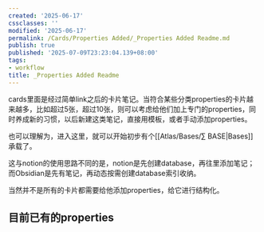 ```yaml
---
created: '2025-06-17'
cssclasses: ''
modified: '2025-06-17'
permalink: /Cards/Properties Added/_Properties Added Readme.md
publish: true
published: '2025-07-09T23:23:04.139+08:00'
tags:
- workflow
title: _Properties Added Readme
---
```

cards里面是经过简单link之后的卡片笔记。当符合某些分类properties的卡片越来越多，比如超过5张，超过10张，则可以考虑给他们加上专门的properties，同时养成新的习惯，以后新建这类笔记，直接用模板，或者手动添加properties。

也可以理解为，进入这里，就可以开始初步有个[[Atlas/Bases/∑ BASE\|Bases]]承载了。

这与notion的使用思路不同的是，notion是先创建database，再往里添加笔记；而Obsidian是先有笔记，再动态按需创建database索引收纳。

当然并不是所有的卡片都需要给他添加properties，给它进行结构化。

## 目前已有的properties
